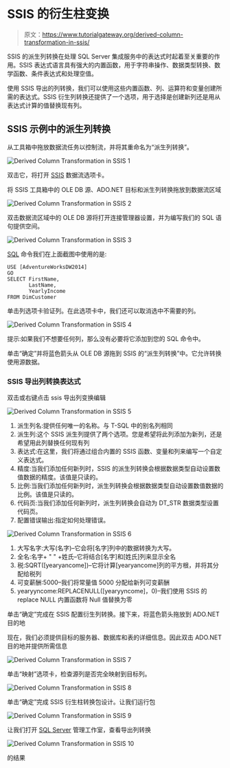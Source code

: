 # SSIS 的衍生柱变换

> 原文：<https://www.tutorialgateway.org/derived-column-transformation-in-ssis/>

SSIS 的派生列转换在处理 SQL Server 集成服务中的表达式时起着至关重要的作用。SSIS 表达式语言具有强大的内置函数，用于字符串操作、数据类型转换、数学函数、条件表达式和处理空值。

使用 SSIS 导出的列转换，我们可以使用这些内置函数、列、运算符和变量创建所需的表达式。SSIS 衍生列转换还提供了一个选项，用于选择是创建新列还是用从表达式计算的值替换现有列。

## SSIS 示例中的派生列转换

从工具箱中拖放数据流任务以控制流，并将其重命名为“派生列转换”。

![Derived Column Transformation in SSIS 1](img/1b0d76c81ffd763f2ed4b2e6386bd60c.png)

双击它，将打开 [SSIS](https://www.tutorialgateway.org/ssis/) 数据流选项卡。

将 SSIS 工具箱中的 OLE DB 源、ADO.NET 目标和派生列转换拖放到数据流区域

![Derived Column Transformation in SSIS 2](img/b8170fdbf85c533360abec0029bc5bfe.png)

双击数据流区域中的 OLE DB 源将打开连接管理器设置，并为编写我们的 SQL 语句提供空间。

![Derived Column Transformation in SSIS 3](img/c4fd41b0b100df723061bb017813e774.png)

[SQL](https://www.tutorialgateway.org/sql/) 命令我们在上面截图中使用的是:

```
USE [AdventureWorksDW2014]
GO
SELECT FirstName,
       LastName,
       YearlyIncome
FROM DimCustomer

```

单击列选项卡验证列。在此选项卡中，我们还可以取消选中不需要的列。

![Derived Column Transformation in SSIS 4](img/b10336cb975fd2fbdff8b8fd948ac1af.png)

提示:如果我们不想要任何列，那么没有必要将它添加到您的 SQL 命令中。

单击“确定”并将蓝色箭头从 OLE DB 源拖到 SSIS 的“派生列转换”中。它允许转换使用源数据。

### SSIS 导出列转换表达式

双击或右键点击 ssis 导出列变换编辑

![Derived Column Transformation in SSIS 5](img/d82d23752df728767891276153f46a5a.png)

1.  派生列名:提供任何唯一的名称。与 T-SQL 中的别名列相同
2.  派生列:这个 SSIS 派生列提供了两个选项。您是希望将此列添加为新列，还是希望用此列替换任何现有列
3.  表达式:在这里，我们将通过组合内置的 SSIS 函数、变量和列来编写一个自定义表达式。
4.  精度:当我们添加任何新列时，SSIS 的派生列转换会根据数据类型自动设置数值数据的精度。该值是只读的。
5.  比例:当我们添加任何新列时，派生列转换会根据数据类型自动设置数值数据的比例。该值是只读的。
6.  代码页:当我们添加任何新列时，派生列转换会自动为 DT_STR 数据类型设置代码页。
7.  配置错误输出:指定如何处理错误。

![Derived Column Transformation in SSIS 6](img/e41195d0100473aacb91d67eef7e8d9d.png)

1.  大写名字:大写(名字)–它会将[名字]列中的数据转换为大写。
2.  全名:名字+ " " +姓氏–它将结合[名字]和[姓氏]列来显示全名
3.  税:SQRT([yearyancome])–它将计算[yearyancome]列的平方根，并将其分配给税列
4.  可变薪酬:5000–我们将常量值 5000 分配给新列可变薪酬
5.  yearyyncome:REPLACENULL([yearyyncome]，0)–我们使用 SSIS 的 replace NULL 内置函数将 Null 值替换为零

单击“确定”完成在 SSIS 配置衍生列转换。接下来，将蓝色箭头拖放到 ADO.NET 目的地

现在，我们必须提供目标的服务器、数据库和表的详细信息。因此双击 ADO.NET 目的地并提供所需信息

![Derived Column Transformation in SSIS 7](img/2ebda4da9429af2216e3f9b63e977011.png)

单击“映射”选项卡，检查源列是否完全映射到目标列。

![Derived Column Transformation in SSIS 8](img/8c8c959f683c3fe54d0a6ecdd79ea98e.png)

单击“确定”完成 SSIS 衍生柱转换包设计。让我们运行包

![Derived Column Transformation in SSIS 9](img/9f0f659990be06477e766091abe86d89.png)

让我们打开 [SQL Server](https://www.tutorialgateway.org/sql/) 管理工作室，查看导出列转换

![Derived Column Transformation in SSIS 10](img/07d2dfe55b26ba2b47270834610d5e83.png)

的结果